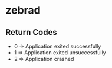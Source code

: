 # zebrad

## Return Codes

- 0 => Application exited successfully
- 1 => Application exited unsuccessfully
- 2 => Application crashed
